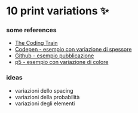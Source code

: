 # 10 print variations ✨

### some references
- [The Coding Train](https://www.youtube.com/watch?v=bEyTZ5ZZxZs) 
- [Codepen - esempio con variazione di spessore](https://codepen.io/mapk/pen/MEoWKO)
- [Github - esempio pubblicazione](https://github.com/generaldave/10_PRINT)
- [p5 - esempio con variazione di colore](https://editor.p5js.org/WallaceV42/sketches/3SufVgSO2)

### ideas
- variazioni dello spacing
- variazioni della probabilità
- variazioni degli elementi
